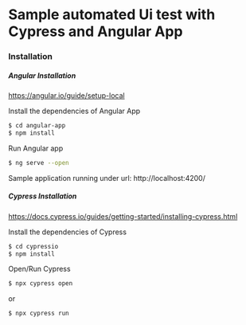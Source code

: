 # Sample automated Ui test with Cypress and Angular App

### Installation

##### Angular Installation
https://angular.io/guide/setup-local

Install the dependencies of Angular App
```sh
$ cd angular-app
$ npm install 
```
Run Angular app
```sh
$ ng serve --open
```
Sample application running under url: http://localhost:4200/

##### Cypress Installation
https://docs.cypress.io/guides/getting-started/installing-cypress.html

Install the dependencies of Cypress
```sh
$ cd cypressio
$ npm install 
```
Open/Run Cypress
```sh
$ npx cypress open 
```
 or
```sh
$ npx cypress run
```



